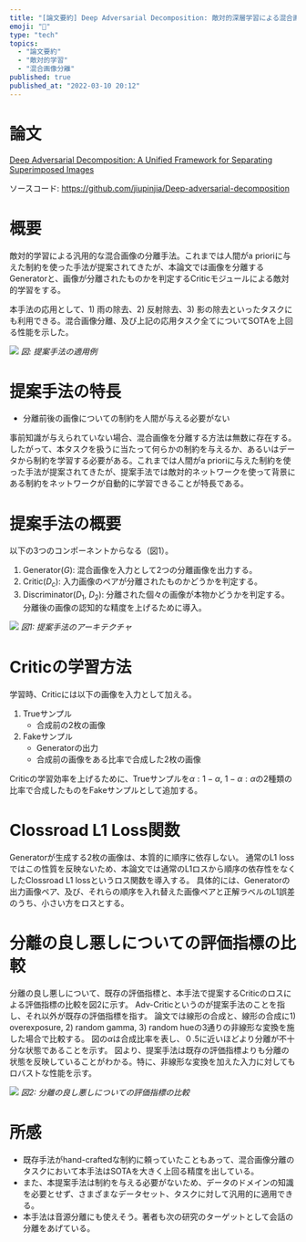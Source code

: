 ```yaml
---
title: "[論文要約] Deep Adversarial Decomposition: 敵対的深層学習による混合画像分離の統一的手法"
emoji: "👻"
type: "tech"
topics:
  - "論文要約"
  - "敵対的学習"
  - "混合画像分離"
published: true
published_at: "2022-03-10 20:12"
---
```


# 論文

[Deep Adversarial Decomposition: A Unified Framework for Separating Superimposed Images](https://openaccess.thecvf.com/content_CVPR_2020/html/Zou_Deep_Adversarial_Decomposition_A_Unified_Framework_for_Separating_Superimposed_Images_CVPR_2020_paper.html)

ソースコード: https://github.com/jiupinjia/Deep-adversarial-decomposition

# 概要

敵対的学習による汎用的な混合画像の分離手法。これまでは人間がa prioriに与えた制約を使った手法が提案されてきたが、本論文では画像を分離するGeneratorと、画像が分離されたものかを判定するCriticモジュールによる敵対的学習をする。

本手法の応用として、1) 雨の除去、2) 反射除去、3) 影の除去といったタスクにも利用できる。混合画像分離、及び上記の応用タスク全てについてSOTAを上回る性能を示した。

![](https://storage.googleapis.com/zenn-user-upload/2d5a83da7084-20220311.jpeg)
*図: 提案手法の適用例*

# 提案手法の特長

* 分離前後の画像についての制約を人間が与える必要がない

事前知識が与えられていない場合、混合画像を分離する方法は無数に存在する。したがって、本タスクを扱うに当たって何らかの制約を与えるか、あるいはデータから制約を学習する必要がある。これまでは人間がa prioriに与えた制約を使った手法が提案されてきたが、提案手法では敵対的ネットワークを使って背景にある制約をネットワークが自動的に学習できることが特長である。

# 提案手法の概要

以下の3つのコンポーネントからなる（図1）。

1. Generator($G$): 混合画像を入力として2つの分離画像を出力する。
2. Critic($D_c$): 入力画像のペアが分離されたものかどうかを判定する。
3. Discriminator($D_1$, $D_2$): 分離された個々の画像が本物かどうかを判定する。分離後の画像の認知的な精度を上げるために導入。

![](https://storage.googleapis.com/zenn-user-upload/b9cc03684f93-20220310.png)
*図1: 提案手法のアーキテクチャ*

# Criticの学習方法

学習時、Criticには以下の画像を入力として加える。

1. Trueサンプル
	* 合成前の2枚の画像
3. Fakeサンプル
	* Generatorの出力
	* 合成前の画像をある比率で合成した2枚の画像

Criticの学習効率を上げるために、Trueサンプルを$\alpha:1-\alpha$, $1-\alpha:\alpha$の2種類の比率で合成したものをFakeサンプルとして追加する。

# Clossroad L1 Loss関数

Generatorが生成する2枚の画像は、本質的に順序に依存しない。
通常のL1 lossではこの性質を反映ないため、本論文では通常のL1ロスから順序の依存性をなくしたClossroad L1 lossというロス関数を導入する。
具体的には、Generatorの出力画像ペア、及び、それらの順序を入れ替えた画像ペアと正解ラベルのL1誤差のうち、小さい方をロスとする。

# 分離の良し悪しについての評価指標の比較

分離の良し悪しについて、既存の評価指標と、本手法で提案するCriticのロスによる評価指標の比較を図2に示す。
Adv-Criticというのが提案手法のことを指し、それ以外が既存の評価指標を指す。
論文では線形の合成と、線形の合成に1) overexposure, 2) random gamma, 3) random hueの3通りの非線形な変換を施した場合で比較する。
図の$\alpha$は合成比率を表し、０.5に近いほどより分離が不十分な状態であることを示す。
図より、提案手法は既存の評価指標よりも分離の状態を反映していることがわかる。特に、非線形な変換を加えた入力に対してもロバストな性能を示す。

![](https://storage.googleapis.com/zenn-user-upload/ec617a929bc3-20220310.png)
*図2: 分離の良し悪しについての評価指標の比較*

# 所感

* 既存手法がhand-craftedな制約に頼っていたこともあって、混合画像分離のタスクにおいて本手法はSOTAを大きく上回る精度を出している。
* また、本提案手法は制約を与える必要がないため、データのドメインの知識を必要とせず、さまざまなデータセット、タスクに対して汎用的に適用できる。
* 本手法は音源分離にも使えそう。著者も次の研究のターゲットとして会話の分離をあげている。